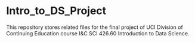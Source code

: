 # Intro_to_DS_Project

This repository stores related files for the final project of UCI Division of Continuing Education course I&C SCI 426.60 Introduction to Data Science.
